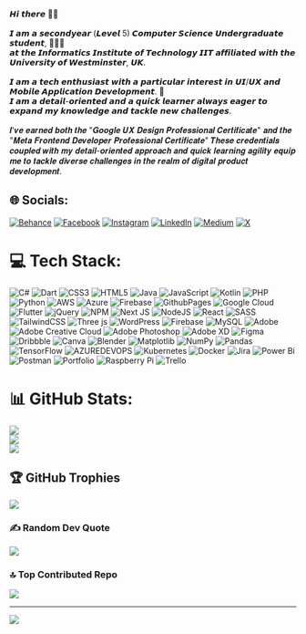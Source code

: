 <p align="center">
<img src="" /></a>
</p>

𝙃𝙞 𝙩𝙝𝙚𝙧𝙚 👋🏻<br><br>𝙄 𝙖𝙢 𝙖 𝙨𝙚𝙘𝙤𝙣𝙙𝙮𝙚𝙖𝙧 (𝙇𝙚𝙫𝙚𝙡 5) 𝘾𝙤𝙢𝙥𝙪𝙩𝙚𝙧 𝙎𝙘𝙞𝙚𝙣𝙘𝙚 𝙐𝙣𝙙𝙚𝙧𝙜𝙧𝙖𝙙𝙪𝙖𝙩𝙚 𝙨𝙩𝙪𝙙𝙚𝙣𝙩,  👩🏻‍🎓<br>𝙖𝙩 𝙩𝙝𝙚 𝙄𝙣𝙛𝙤𝙧𝙢𝙖𝙩𝙞𝙘𝙨 𝙄𝙣𝙨𝙩𝙞𝙩𝙪𝙩𝙚 𝙤𝙛 𝙏𝙚𝙘𝙝𝙣𝙤𝙡𝙤𝙜𝙮 𝙄𝙄𝙏 𝙖𝙛𝙛𝙞𝙡𝙞𝙖𝙩𝙚𝙙 𝙬𝙞𝙩𝙝 𝙩𝙝𝙚 𝙐𝙣𝙞𝙫𝙚𝙧𝙨𝙞𝙩𝙮 𝙤𝙛 𝙒𝙚𝙨𝙩𝙢𝙞𝙣𝙨𝙩𝙚𝙧, 𝙐𝙆.<br><br>𝙄 𝙖𝙢 𝙖 𝙩𝙚𝙘𝙝 𝙚𝙣𝙩𝙝𝙪𝙨𝙞𝙖𝙨𝙩 𝙬𝙞𝙩𝙝 𝙖 𝙥𝙖𝙧𝙩𝙞𝙘𝙪𝙡𝙖𝙧 𝙞𝙣𝙩𝙚𝙧𝙚𝙨𝙩 𝙞𝙣 𝙐𝙄/𝙐𝙓 𝙖𝙣𝙙 𝙈𝙤𝙗𝙞𝙡𝙚 𝘼𝙥𝙥𝙡𝙞𝙘𝙖𝙩𝙞𝙤𝙣 𝘿𝙚𝙫𝙚𝙡𝙤𝙥𝙢𝙚𝙣𝙩. 📱<br>𝙄 𝙖𝙢 𝙖 𝙙𝙚𝙩𝙖𝙞𝙡-𝙤𝙧𝙞𝙚𝙣𝙩𝙚𝙙 𝙖𝙣𝙙 𝙖 𝙦𝙪𝙞𝙘𝙠 𝙡𝙚𝙖𝙧𝙣𝙚𝙧 𝙖𝙡𝙬𝙖𝙮𝙨 𝙚𝙖𝙜𝙚𝙧 𝙩𝙤 𝙚𝙭𝙥𝙖𝙣𝙙 𝙢𝙮 𝙠𝙣𝙤𝙬𝙡𝙚𝙙𝙜𝙚 𝙖𝙣𝙙 𝙩𝙖𝙘𝙠𝙡𝙚 𝙣𝙚𝙬 𝙘𝙝𝙖𝙡𝙡𝙚𝙣𝙜𝙚𝙨.<br><br>𝑰'𝒗𝒆 𝒆𝒂𝒓𝒏𝒆𝒅 𝒃𝒐𝒕𝒉 𝒕𝒉𝒆 "𝑮𝒐𝒐𝒈𝒍𝒆 𝑼𝑿 𝑫𝒆𝒔𝒊𝒈𝒏 𝑷𝒓𝒐𝒇𝒆𝒔𝒔𝒊𝒐𝒏𝒂𝒍 𝑪𝒆𝒓𝒕𝒊𝒇𝒊𝒄𝒂𝒕𝒆" 𝒂𝒏𝒅 𝒕𝒉𝒆 "𝑴𝒆𝒕𝒂 𝑭𝒓𝒐𝒏𝒕𝒆𝒏𝒅 𝑫𝒆𝒗𝒆𝒍𝒐𝒑𝒆𝒓 𝑷𝒓𝒐𝒇𝒆𝒔𝒔𝒊𝒐𝒏𝒂𝒍 𝑪𝒆𝒓𝒕𝒊𝒇𝒊𝒄𝒂𝒕𝒆"  𝑻𝒉𝒆𝒔𝒆 𝒄𝒓𝒆𝒅𝒆𝒏𝒕𝒊𝒂𝒍𝒔 𝒄𝒐𝒖𝒑𝒍𝒆𝒅 𝒘𝒊𝒕𝒉 𝒎𝒚 𝒅𝒆𝒕𝒂𝒊𝒍-𝒐𝒓𝒊𝒆𝒏𝒕𝒆𝒅 𝒂𝒑𝒑𝒓𝒐𝒂𝒄𝒉 𝒂𝒏𝒅 𝒒𝒖𝒊𝒄𝒌 𝒍𝒆𝒂𝒓𝒏𝒊𝒏𝒈 𝒂𝒈𝒊𝒍𝒊𝒕𝒚 𝒆𝒒𝒖𝒊𝒑 𝒎𝒆 𝒕𝒐 𝒕𝒂𝒄𝒌𝒍𝒆 𝒅𝒊𝒗𝒆𝒓𝒔𝒆 𝒄𝒉𝒂𝒍𝒍𝒆𝒏𝒈𝒆𝒔 𝒊𝒏 𝒕𝒉𝒆 𝒓𝒆𝒂𝒍𝒎 𝒐𝒇 𝒅𝒊𝒈𝒊𝒕𝒂𝒍 𝒑𝒓𝒐𝒅𝒖𝒄𝒕 𝒅𝒆𝒗𝒆𝒍𝒐𝒑𝒎𝒆𝒏𝒕.


## 🌐 Socials:
[![Behance](https://img.shields.io/badge/Behance-1769ff?logo=behance&logoColor=white)](https://behance.net/ridmapalansuriya) [![Facebook](https://img.shields.io/badge/Facebook-%231877F2.svg?logo=Facebook&logoColor=white)](https://facebook.com/ridma.kalpaniy) [![Instagram](https://img.shields.io/badge/Instagram-%23E4405F.svg?logo=Instagram&logoColor=white)](https://instagram.com/ridma.palansuriya) [![LinkedIn](https://img.shields.io/badge/LinkedIn-%230077B5.svg?logo=linkedin&logoColor=white)](https://linkedin.com/in/ridma-palansuriya) [![Medium](https://img.shields.io/badge/Medium-12100E?logo=medium&logoColor=white)](https://medium.com/@ridmapalansuriya) [![X](https://img.shields.io/badge/X-black.svg?logo=X&logoColor=white)](https://x.com/RPalansuriya) 

# 💻 Tech Stack:
![C#](https://img.shields.io/badge/c%23-%23239120.svg?style=plastic&logo=csharp&logoColor=white) ![Dart](https://img.shields.io/badge/dart-%230175C2.svg?style=plastic&logo=dart&logoColor=white) ![CSS3](https://img.shields.io/badge/css3-%231572B6.svg?style=plastic&logo=css3&logoColor=white) ![HTML5](https://img.shields.io/badge/html5-%23E34F26.svg?style=plastic&logo=html5&logoColor=white) ![Java](https://img.shields.io/badge/java-%23ED8B00.svg?style=plastic&logo=openjdk&logoColor=white) ![JavaScript](https://img.shields.io/badge/javascript-%23323330.svg?style=plastic&logo=javascript&logoColor=%23F7DF1E) ![Kotlin](https://img.shields.io/badge/kotlin-%237F52FF.svg?style=plastic&logo=kotlin&logoColor=white) ![PHP](https://img.shields.io/badge/php-%23777BB4.svg?style=plastic&logo=php&logoColor=white) ![Python](https://img.shields.io/badge/python-3670A0?style=plastic&logo=python&logoColor=ffdd54) ![AWS](https://img.shields.io/badge/AWS-%23FF9900.svg?style=plastic&logo=amazon-aws&logoColor=white) ![Azure](https://img.shields.io/badge/azure-%230072C6.svg?style=plastic&logo=microsoftazure&logoColor=white) ![Firebase](https://img.shields.io/badge/firebase-%23039BE5.svg?style=plastic&logo=firebase) ![GithubPages](https://img.shields.io/badge/github%20pages-121013?style=plastic&logo=github&logoColor=white) ![Google Cloud](https://img.shields.io/badge/GoogleCloud-%234285F4.svg?style=plastic&logo=google-cloud&logoColor=white) ![Flutter](https://img.shields.io/badge/Flutter-%2302569B.svg?style=plastic&logo=Flutter&logoColor=white) ![jQuery](https://img.shields.io/badge/jquery-%230769AD.svg?style=plastic&logo=jquery&logoColor=white) ![NPM](https://img.shields.io/badge/NPM-%23CB3837.svg?style=plastic&logo=npm&logoColor=white) ![Next JS](https://img.shields.io/badge/Next-black?style=plastic&logo=next.js&logoColor=white) ![NodeJS](https://img.shields.io/badge/node.js-6DA55F?style=plastic&logo=node.js&logoColor=white) ![React](https://img.shields.io/badge/react-%2320232a.svg?style=plastic&logo=react&logoColor=%2361DAFB) ![SASS](https://img.shields.io/badge/SASS-hotpink.svg?style=plastic&logo=SASS&logoColor=white) ![TailwindCSS](https://img.shields.io/badge/tailwindcss-%2338B2AC.svg?style=plastic&logo=tailwind-css&logoColor=white) ![Three js](https://img.shields.io/badge/threejs-black?style=plastic&logo=three.js&logoColor=white) ![WordPress](https://img.shields.io/badge/WordPress-%23117AC9.svg?style=plastic&logo=WordPress&logoColor=white) ![Firebase](https://img.shields.io/badge/Firebase-039BE5?style=plastic&logo=Firebase&logoColor=white) ![MySQL](https://img.shields.io/badge/mysql-%2300000f.svg?style=plastic&logo=mysql&logoColor=white) ![Adobe](https://img.shields.io/badge/adobe-%23FF0000.svg?style=plastic&logo=adobe&logoColor=white) ![Adobe Creative Cloud](https://img.shields.io/badge/Adobe%20Creative%20Cloud-DA1F26.svg?style=plastic&logo=Adobe%20Creative%20Cloud&logoColor=white) ![Adobe Photoshop](https://img.shields.io/badge/adobe%20photoshop-%2331A8FF.svg?style=plastic&logo=adobe%20photoshop&logoColor=white) ![Adobe XD](https://img.shields.io/badge/Adobe%20XD-470137?style=plastic&logo=Adobe%20XD&logoColor=#FF61F6) ![Figma](https://img.shields.io/badge/figma-%23F24E1E.svg?style=plastic&logo=figma&logoColor=white) ![Dribbble](https://img.shields.io/badge/Dribbble-EA4C89?style=plastic&logo=dribbble&logoColor=white) ![Canva](https://img.shields.io/badge/Canva-%2300C4CC.svg?style=plastic&logo=Canva&logoColor=white) ![Blender](https://img.shields.io/badge/blender-%23F5792A.svg?style=plastic&logo=blender&logoColor=white) ![Matplotlib](https://img.shields.io/badge/Matplotlib-%23ffffff.svg?style=plastic&logo=Matplotlib&logoColor=black) ![NumPy](https://img.shields.io/badge/numpy-%23013243.svg?style=plastic&logo=numpy&logoColor=white) ![Pandas](https://img.shields.io/badge/pandas-%23150458.svg?style=plastic&logo=pandas&logoColor=white) ![TensorFlow](https://img.shields.io/badge/TensorFlow-%23FF6F00.svg?style=plastic&logo=TensorFlow&logoColor=white) ![AZUREDEVOPS](https://img.shields.io/badge/azuredevops-0078D7.svg?style=plastic&logo=azuredevops&logoColor=white&color=%230078D7) ![Kubernetes](https://img.shields.io/badge/kubernetes-%23326ce5.svg?style=plastic&logo=kubernetes&logoColor=white) ![Docker](https://img.shields.io/badge/docker-%230db7ed.svg?style=plastic&logo=docker&logoColor=white) ![Jira](https://img.shields.io/badge/jira-%230A0FFF.svg?style=plastic&logo=jira&logoColor=white) ![Power Bi](https://img.shields.io/badge/power_bi-F2C811?style=plastic&logo=powerbi&logoColor=black) ![Postman](https://img.shields.io/badge/Postman-FF6C37?style=plastic&logo=postman&logoColor=white) ![Portfolio](https://img.shields.io/badge/Portfolio-%23000000.svg?style=plastic&logo=firefox&logoColor=#FF7139) ![Raspberry Pi](https://img.shields.io/badge/-RaspberryPi-C51A4A?style=plastic&logo=Raspberry-Pi) ![Trello](https://img.shields.io/badge/Trello-%23026AA7.svg?style=plastic&logo=Trello&logoColor=white)
# 📊 GitHub Stats:
![](https://github-readme-stats.vercel.app/api?username=RidmaPalansuriya&theme=blue-green&hide_border=false&include_all_commits=true&count_private=true)<br/>
![](https://github-readme-streak-stats.herokuapp.com/?user=RidmaPalansuriya&theme=blue-green&hide_border=false)<br/>
![](https://github-readme-stats.vercel.app/api/top-langs/?username=RidmaPalansuriya&theme=blue-green&hide_border=false&include_all_commits=true&count_private=true&layout=compact)

## 🏆 GitHub Trophies
![](https://github-profile-trophy.vercel.app/?username=RidmaPalansuriya&theme=discord&no-frame=false&no-bg=false&margin-w=4)

### ✍️ Random Dev Quote
![](https://quotes-github-readme.vercel.app/api?type=horizontal&theme=radical)

### 🔝 Top Contributed Repo
![](https://github-contributor-stats.vercel.app/api?username=RidmaPalansuriya&limit=5&theme=dark&combine_all_yearly_contributions=true)

---
[![](https://visitcount.itsvg.in/api?id=RidmaPalansuriya&icon=0&color=0)](https://visitcount.itsvg.in)

<!-- Proudly created with GPRM ( https://gprm.itsvg.in ) -->
